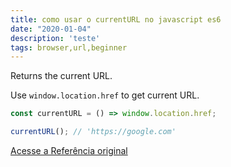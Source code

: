 ```yaml
---
title: como usar o currentURL no javascript es6
date: "2020-01-04"
description: 'teste'
tags: browser,url,beginner
---
```


Returns the current URL.

Use `window.location.href` to get current URL.

```js
const currentURL = () => window.location.href;
```

```js
currentURL(); // 'https://google.com'
```


[Acesse a Referência original](http://github.com/30-seconds/)
